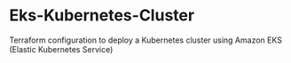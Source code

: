 # Eks-Kubernetes-Cluster
Terraform configuration to deploy a Kubernetes cluster using Amazon EKS (Elastic Kubernetes Service)
